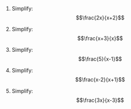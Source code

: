 
1. Simplify: $$\frac{2x}{x+2}$$

2. Simplify: $$\frac{x+3}{x}$$

3. Simplify: $$\frac{5}{x-1}$$

4. Simplify: $$\frac{x-2}{x+1}$$

5. Simplify: $$\frac{3x}{x-3}$$